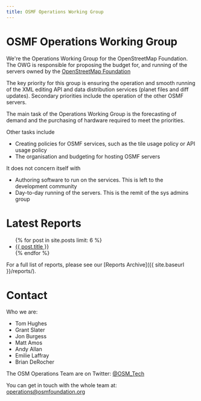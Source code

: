 ```yaml
---
title: OSMF Operations Working Group
---
```


# OSMF Operations Working Group

We're the Operations Working Group for the OpenStreetMap Foundation. The OWG is responsible for proposing the budget for, and running of the servers owned by the [OpenStreetMap Foundation](https://www.osmfoundation.org)

The key priority for this group is ensuring the operation and smooth running of the XML editing API and data distribution services (planet files and diff updates). Secondary priorities include the operation of the other OSMF servers.

The main task of the Operations Working Group is the forecasting of demand and the purchasing of hardware required to meet the priorities.

Other tasks include

* Creating policies for OSMF services, such as the tile usage policy or API usage policy
* The organisation and budgeting for hosting OSMF servers

It does not concern itself with

* Authoring software to run on the services. This is left to the development community
* Day-to-day running of the servers. This is the remit of the sys admins group

# Latest Reports

<ul class="posts">
  {% for post in site.posts limit: 6 %}
    <li><a href="{{ site.baseurl }}{{ post.url }}">{{ post.title }}</a></li>
  {% endfor %}
</ul>

For a full list of reports, please see our [Reports Archive]({{ site.baseurl }}/reports/).

# Contact

Who we are:

* Tom Hughes
* Grant Slater
* Jon Burgess
* Matt Amos
* Andy Allan
* Emilie Laffray
* Brian DeRocher

The OSM Operations Team are on Twitter: [@OSM_Tech](https://twitter.com/osm_tech)

You can get in touch with the whole team at: [operations@osmfoundation.org](mailto:operations@osmfoundation.org)

